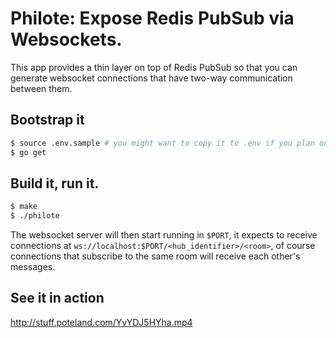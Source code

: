 # Philote: Expose Redis PubSub via Websockets.

This app provides a thin layer on top of Redis PubSub so that you can generate
websocket connections that have two-way communication between them.

## Bootstrap it

``` bash
$ source .env.sample # you might want to copy it to .env if you plan on changing the settings)
$ go get
```

## Build it, run it.

``` bash
$ make
$ ./philote
```

The websocket server will then start running in `$PORT`, it expects to receive
connections at  `ws://localhost:$PORT/<hub_identifier>/<room>`, of course
connections that subscribe to the same room will receive each other's messages.


## See it in action

http://stuff.poteland.com/YvYDJ5HYha.mp4
